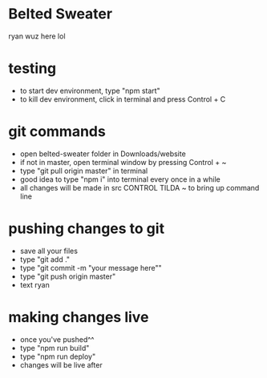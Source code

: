 # Belted Sweater

ryan wuz here lol

# testing
- to start dev environment, type  "npm start"
- to kill dev environment, click in terminal and press Control + C

# git commands
-  open belted-sweater folder in Downloads/website
- if not in master, open terminal window by pressing Control + ~
- type "git pull origin master" in terminal
- good idea to type "npm i" into terminal every once in a while
- all changes will be made in src
CONTROL TILDA ~ to bring up command line

# pushing changes to git
- save all your files
- type "git add ."
- type "git commit -m "your message here""
- type "git push origin master"
- text ryan

# making changes live
- once you've pushed^^
- type "npm run build"
- type "npm run deploy"
- changes will be live after